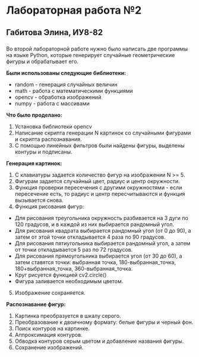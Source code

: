 **Лабораторная работа №2**
=
Габитова Элина, ИУ8-82
-
###
Во второй лабораторной работе нужно было написать две программы на языке Python, которые генерирует случайные геометрические фигуры и обрабатывает его.

**Были использованы следующие библиотеки:**
- random - генерация случайных величин
- math - работа с математическими функциями
- opencv - обработка изображений
- numpy - работа с массивами

**Что было проделано:**
1. Установка библиотеки opencv
2. Написание скрипта генерации N картинок со случайными фигурами и скрипта распознавания.
3. С помощью линейных фильтров были найдены фигуры, выделены контуры и подписаны.

**Генерация картинок:**

1. С клавиатуры задается количество фигур на изображении N >= 5.
2. Фигурам задается случайный цвет, радиус и центр окружности.
3. Функция проверки пересечения с другими окружностями - если пересечение есть, то радиус и центр пересчитываются и функция вызывается снова.
4. Функция рисования фигур: 
- Для рисования треугольника окружность разбивается на 3 дуги по 120 градусов, и в каждой из них выбирается рандомный угол. 
- Для рисования квадрата выбирается рандомный угол (от 0 до 90), а затем от этой точки откладывается 4 раза по 90 градусов. 
- Для рисования пятиугольника выбирается рандомный угол, а затем от точки откладывается 5 раз по 72 градусов. 
- Для рисования прямоугольника выбирается угол (от 30 до 60), а затем ставятся точки: выбранная точка, 180-выбранная_точка, 180+выбранная_точка, 360-выбранная_точка. 
-  Круг рисуется функцией cv2.circle()
-  Фигура заливается необходимым цветом.
5. Изображение сохраняется.

**Распознавание фигур:**
1. Картинка преобразуется в шкалу серого.
2. Преобразование к двоичному формату: белые фигуры и черный фон.
3. Поиск контуров на картинке. 
4. Аппроксимация контуров.
5. Обводка контуров серым цветом и добавление названия фигуры.
6. Сохранение изображений.


